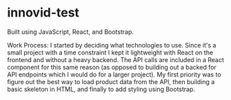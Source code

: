 # innovid-test

Built using JavaScript, React, and Bootstrap.

Work Process: 
I started by deciding what technologies to use. Since it's a small project with a time constraint I kept it lightweight with React on the frontend and without a heavy backend. The API calls are included in a React component for this same reason (as opposed to building out a backed for API endpoints which I would do for a larger project). My first priority was to figure out the best way to load product data from the API, then building a basic skeleton in HTML, and finally to add styling using Bootstrap. 
